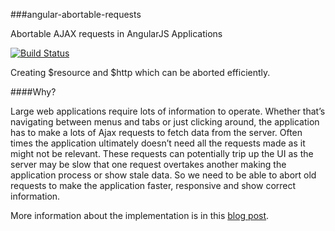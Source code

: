 
###angular-abortable-requests

Abortable AJAX requests in AngularJS Applications 

[![Build Status](https://travis-ci.org/sathify/angular-abortable-requests.svg?branch=master)](https://travis-ci.org/sathify/angular-abortable-requests)


Creating $resource and $http which can be aborted efficiently.


####Why?

Large web applications require lots of information to operate. Whether that’s navigating between menus and tabs or just clicking around, the application has to make a lots of Ajax requests to fetch data from the server. Often times the application ultimately doesn’t need all the requests made as it might not be relevant. These requests can potentially trip up the UI as the server may be slow that one request overtakes another making the application process or show stale data. So we need to be able to abort old requests to make the application faster, responsive and show correct information. 


More information about the implementation is in this [blog post](http://www.sathify.com/cancelling-ajax-requests-in-angularjs-applications/). 
